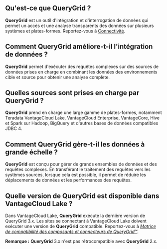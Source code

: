 ## Qu'est-ce que QueryGrid ?


**QueryGrid** est un outil d'intégration et d'interrogation de données qui permet un accès et une analyse transparents des données sur plusieurs systèmes et plates-formes. Reportez-vous à [Connectivité](cdg1689098187313.md).

## Comment QueryGrid améliore-t-il l'intégration de données ?


**QueryGrid** permet d'exécuter des requêtes complexes sur des sources de données prises en charge en combinant les données des environnements cible et source pour obtenir une analyse complète.

## Quelles sources sont prises en charge par QueryGrid ?


**QueryGrid** prend en charge une large gamme de plates-formes, notamment Teradata VantageCloud Lake, VantageCloud Enterprise, VantageCore, Hive et Spark sur Hadoop, BigQuery et d'autres bases de données compatibles JDBC 4.

## Comment QueryGrid gère-t-il les données à grande échelle ?


**QueryGrid** est conçu pour gérer de grands ensembles de données et des requêtes complexes. En transférant le traitement des requêtes vers les systèmes sources, lorsque cela est possible, il permet de réduire les déplacements de données et les performances des requêtes.

## Quelle version de QueryGrid est disponible dans VantageCloud Lake ?


Dans VantageCloud Lake, **QueryGrid** exécute la dernière version de QueryGrid 3.x. Les sites se connectant à VantageCloud Lake doivent exécuter une version de **QueryGrid** compatible. Reportez-vous à [*Matrice de compatibilité des composants et connecteurs de QueryGrid™*](https://docs.teradata.com/access/sources/dita/map?dita:mapPath=wue1554808920847.ditamap&utm_source=console&utm_medium=iph).

**Remarque :** **QueryGrid** 3.x n'est pas rétrocompatible avec **QueryGrid** 2.x.

